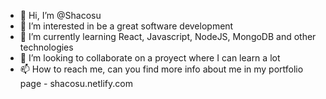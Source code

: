 - 👋 Hi, I’m @Shacosu
- 👀 I’m interested in be a great software development
- 🌱 I’m currently learning React, Javascript, NodeJS, MongoDB and other technologies
- 💞️ I’m looking to collaborate on a proyect where I can learn a lot
- 📫 How to reach me, can you find more info about me in my portfolio page - shacosu.netlify.com
<!---
Shacosu/Shacosu is a ✨ special ✨ repository because its `README.md` (this file) appears on your GitHub profile.
You can click the Preview link to take a look at your changes.
--->

